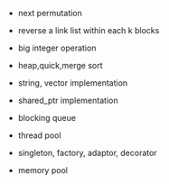 - next permutation
- reverse a link list within each k blocks
- big integer operation
- heap,quick,merge sort


- string, vector implementation
- shared_ptr implementation
- blocking queue
- thread pool
- singleton, factory, adaptor, decorator
- memory pool
